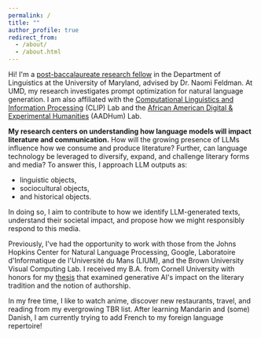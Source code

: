 ```yaml
---
permalink: /
title: ""
author_profile: true
redirect_from: 
  - /about/
  - /about.html
---
```


Hi! I'm a [post-baccalaureate research fellow](https://linguistics.umd.edu/academic-programs/graduate/baggett) in the Department of Linguistics at the University of Maryland, advised by Dr. Naomi Feldman. At UMD, my research investigates prompt optimization for natural language generation. I am also affiliated with the [Computational Linguistics and Information Processing](https://ischool.umd.edu/centers-and-labs/clip/) (CLIP) Lab and the [African American Digital & Experimental Humanities](https://aadhum.umd.edu/) (AADHum) Lab.

**My research centers on understanding how language models will impact literature and communication.** How will the growing presence of LLMs influence how we consume and produce literature? Further, can language technology be leveraged to diversify, expand, and challenge literary forms and media? To answer this, I approach LLM outputs as:
- linguistic objects,
- sociocultural objects,
- and historical objects.

In doing so, I aim to contribute to how we identify LLM-generated texts, understand their societal impact, and propose how we might responsibly respond to this media.

Previously, I've had the opportunity to work with those from the Johns Hopkins Center for Natural Language Processing, Google, Laboratoire d'Informatique de l'Université du Mans (LIUM), and the Brown University Visual Computing Lab. I received my B.A. from Cornell University with honors for my [thesis](http://imanif.github.io/files/Finkley_HonorsThesis.pdf) that examined generative AI's impact on the literary tradition and the notion of authorship. 

In my free time, I like to watch anime, discover new restaurants, travel, and reading from my evergrowing TBR list. After learning Mandarin and (some) Danish, I am currently trying to add French to my foreign language repertoire! 
